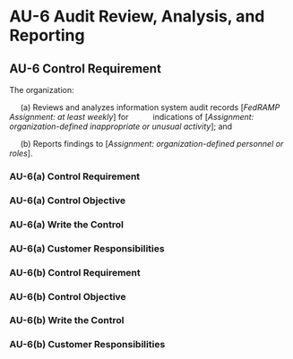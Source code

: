 # AU-6 Audit Review, Analysis, and Reporting
## AU-6 Control Requirement
The organization:

&nbsp;&nbsp;&nbsp;&nbsp;&nbsp;(a)	Reviews and analyzes information system audit records [*FedRAMP Assignment: at least weekly*] for &nbsp;&nbsp;&nbsp;&nbsp;&nbsp;&nbsp;&nbsp;&nbsp;&nbsp;&nbsp;indications of [*Assignment: organization-defined inappropriate or unusual activity*]; and

&nbsp;&nbsp;&nbsp;&nbsp;&nbsp;(b) Reports findings to [*Assignment: organization-defined personnel or roles*].
### AU-6(a) Control Requirement
### AU-6(a) Control Objective
### AU-6(a) Write the Control
### AU-6(a) Customer Responsibilities
### AU-6(b) Control Requirement
### AU-6(b) Control Objective
### AU-6(b) Write the Control
### AU-6(b) Customer Responsibilities
